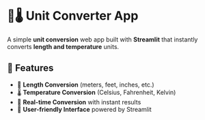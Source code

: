 # 📏🌡️ Unit Converter App

A simple **unit conversion** web app built with **Streamlit** that instantly converts **length and temperature** units.

## 🚀 Features
- 📏 **Length Conversion** (meters, feet, inches, etc.)
- 🌡️ **Temperature Conversion** (Celsius, Fahrenheit, Kelvin)
- 🔄 **Real-time Conversion** with instant results
- 🎨 **User-friendly Interface** powered by Streamlit
